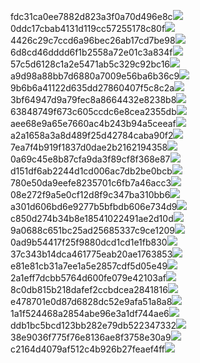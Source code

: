fdc31ca0ee7882d823a3f0a70d496e8c<img  src="https://img.alicdn.com/bao/uploaded/i3/2639837995/TB2me9npIj_B1NjSZFHXXaDWpXa_!!2639837995.jpg_160x160.jpg">
0ddc17cbab4131d119cc57255178c80f<img  src="https://img.alicdn.com/bao/uploaded/i1/2639837995/O1CN0128vl0KHRyAexEmp_!!2639837995.jpg_160x160.jpg">
4426c29c7ccd6a96bec26ab17cd7be98<img  src="https://img.alicdn.com/bao/uploaded/i4/2639837995/O1CN0128vl03pVszyGMqJ_!!2639837995.jpg_160x160.jpg">
6d8cd46dddd6f1b2558a72e01c3a834f<img  src="https://img.alicdn.com/bao/uploaded/i2/2639837995/O1CN0128vl0Ih2dy6u3Fm_!!2639837995.jpg_160x160.jpg">
57c5d6128c1a2e5471ab5c329c92bc16<img  src="https://img.alicdn.com/bao/uploaded/i3/2639837995/O1CN0128vl0EHQKbxN3lK_!!2639837995.jpg_160x160.jpg">
a9d98a88bb7d6880a7009e56ba6b36c9<img  src="https://img.alicdn.com/bao/uploaded/i2/2639837995/TB2mEA3prZnBKNjSZFGXXbt3FXa_!!2639837995.jpg_160x160.jpg">
9b6b6a41122d635dd27860407f5c8c2a<img  src="https://img.alicdn.com/bao/uploaded/i4/2639837995/O1CN0128vl0WN9kjPa3ZD_!!2639837995.jpg_160x160.jpg">
3bf64947d9a79fec8a8664432e8238b8<img  src="https://img.alicdn.com/bao/uploaded/i4/2639837995/O1CN0128vl0crlIuBjuDl_!!2639837995.jpg_160x160.jpg">
63848749f673c605ccdc6e8cea2355db<img  src="https://img.alicdn.com/bao/uploaded/i1/2639837995/O1CN0128vl0Y8l0ANbkeI_!!2639837995.jpg_160x160.jpg">
aee68e9a65e7660ac4b243b94a5ceeaf<img  src="https://img.alicdn.com/bao/uploaded/i3/2639837995/TB2Z4ECncj_B1NjSZFHXXaDWpXa_!!2639837995.jpg_160x160.jpg">
a2a1658a3a8d489f25d42784caba90f2<img  src="https://img.alicdn.com/bao/uploaded/i4/2639837995/O1CN0128vl0FocLMl3t6j_!!2639837995.jpg_160x160.jpg">
7ea7f4b919f1837d0dae2b2162194358<img  src="https://img.alicdn.com/bao/uploaded/i2/2639837995/O1CN0128vl0QpJsAxAuM2_!!2639837995.jpg_160x160.jpg">
0a69c45e8b87cfa9da3f89cf8f368e87<img  src="https://img.alicdn.com/imgextra/i1/2639837995/O1CN0128vl0iiP2olBCu7_!!2639837995.jpg">
d151df6ab2244d1cd006ac7db2be0bcb<img  src="https://img.alicdn.com/imgextra/i1/2639837995/O1CN0128vl0iNC0jXYbRm_!!2639837995.jpg">
780e50da9eefe8235701c6fb7a46acc3<img  src="https://img.alicdn.com/imgextra/i1/2639837995/O1CN0128vl0k4JiZBlLhW_!!2639837995.jpg">
08e272f9a5e0cf12d8f9c347ba310bb6<img  src="https://img.alicdn.com/imgextra/i3/2639837995/O1CN0128vl0jsV0ZADR8B_!!2639837995.jpg">
a301d606bd6e9277b5bfbdb606e734d9<img  src="https://img.alicdn.com/imgextra/i3/2639837995/O1CN0128vl0jE7LsR7hTE_!!2639837995.jpg">
c850d274b34b8e18541022491ae2d10d<img  src="https://img.alicdn.com/imgextra/i4/2639837995/O1CN0128vl0cRmDiPmZ0N_!!2639837995.jpg">
9a0688c651bc25ad25685337c9ce1209<img  src="https://img.alicdn.com/imgextra/i4/2639837995/O1CN0128vl0kGLmnguM53_!!2639837995.jpg">
0ad9b54417f25f9880dcd1cd1e1fb830<img  src="https://img.alicdn.com/imgextra/i4/2639837995/O1CN0128vl0cRm1FfCKZd_!!2639837995.jpg">
37c343b14dca461775eab20ae1763853<img  src="https://img.alicdn.com/imgextra/i4/2639837995/O1CN0128vl0cRo64Nhf25_!!2639837995.jpg">
e81e81cb31a7ee1a5e2857cdf5d05e49<img  src="https://img.alicdn.com/imgextra/i2/2639837995/O1CN0128vl0kGLqxPBJY1_!!2639837995.jpg">
2a1eff7dcbb5764d600fe079e42103af<img  src="https://img.alicdn.com/imgextra/i1/2639837995/O1CN0128vl0gnIAWezQiS_!!2639837995.jpg">
8c0db815b218dafef2ccbdcea2841816<img  src="https://img.alicdn.com/imgextra/i3/2639837995/O1CN0128vl0iw9yOl0bfe_!!2639837995.jpg">
e478701e0d87d6828dc52e9afa51a8a8<img  src="https://img.alicdn.com/imgextra/i4/2639837995/O1CN0128vl0hc3Mvzaslz_!!2639837995.jpg">
1a1f524468a2854abe96e3a1df744ae6<img  src="https://img.alicdn.com/imgextra/i2/2639837995/O1CN0128vl0iNCc9vvJl4_!!2639837995.jpg">
ddb1bc5bcd123bb282e79db522347332<img  src="https://img.alicdn.com/imgextra/i1/2639837995/O1CN0128vl0jDwwWWR5TX_!!2639837995.jpg">
38e9036f775f76e8136ae8f3758e30a9<img  src="https://img.alicdn.com/imgextra/i3/2639837995/O1CN0128vl0iNBXcVBhfR_!!2639837995.jpg">
c2164d4079af512c4b926b27feaef4ff<img  src="https://img.alicdn.com/imgextra/i3/2639837995/O1CN0128vl0jsUbeZsJ9w_!!2639837995.jpg">
